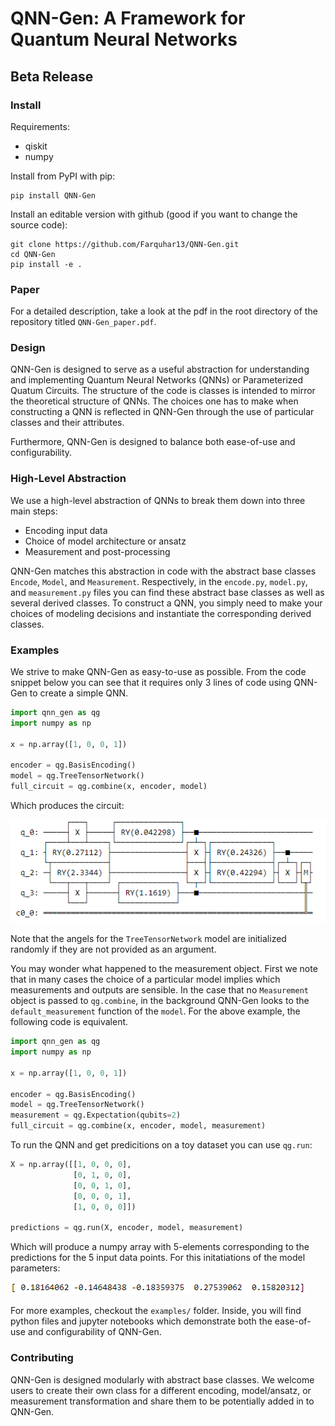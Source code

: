 # QNN-Gen: A Framework for Quantum Neural Networks 
## Beta Release

### Install 
Requirements:
- qiskit
- numpy

Install from PyPI with pip:
```
pip install QNN-Gen
```

Install an editable version with github (good if you want to change the source code):
```
git clone https://github.com/Farquhar13/QNN-Gen.git
cd QNN-Gen
pip install -e . 
```

### Paper
For a detailed description, take a look at the pdf in the root directory of the repository titled `QNN-Gen_paper.pdf`.

### Design
QNN-Gen is designed to serve as a useful abstraction for understanding and implementing Quantum Neural Networks (QNNs) or Parameterized Quatum Circuits. The structure of the code is classes is intended to mirror the theoretical structure of QNNs. The choices one has to make when constructing a QNN is reflected in QNN-Gen through the use of particular classes and their attributes. 

Furthermore, QNN-Gen is designed to balance both ease-of-use and configurability.

### High-Level Abstraction
We use a high-level abstraction of QNNs to break them down into three main steps:
- Encoding input data 
- Choice of model architecture or ansatz
- Measurement and post-processing

QNN-Gen matches this abstraction in code with the abstract base classes `Encode`, `Model`, and `Measurement`. Respectively, in the `encode.py`, `model.py`, and `measurement.py` files you can find these abstract base classes as well as several derived classes. To construct a QNN, you simply need to make your choices of modeling decisions and instantiate the corresponding derived classes.

### Examples
We strive to make QNN-Gen as easy-to-use as possible. From the code snippet below you can see that it requires only 3 lines of code using QNN-Gen to create a simple QNN.
```python
import qnn_gen as qg
import numpy as np

x = np.array([1, 0, 0, 1])

encoder = qg.BasisEncoding()
model = qg.TreeTensorNetwork()
full_circuit = qg.combine(x, encoder, model)
```
Which produces the circuit:

![](/images/BasisEncode_TTN.png)

Note that the angels for the `TreeTensorNetwork` model are initialized randomly if they are not provided as an argument. 

You may wonder what happened to the measurement object. First we note that in many cases the choice of a particular model implies which measurements and outputs are sensible. In the case that no `Measurement` object is passed to `qg.combine`, in the background QNN-Gen looks to the `default_measurement` function of the `model`. For the above example, the following code is equivalent. 
```python
import qnn_gen as qg
import numpy as np

x = np.array([1, 0, 0, 1])

encoder = qg.BasisEncoding()
model = qg.TreeTensorNetwork()
measurement = qg.Expectation(qubits=2)
full_circuit = qg.combine(x, encoder, model, measurement)
```

To run the QNN and get predicitions on a toy dataset you can use `qg.run`:
```python
X = np.array([[1, 0, 0, 0],
              [0, 1, 0, 0],
              [0, 0, 1, 0],
              [0, 0, 0, 1],
              [1, 0, 0, 0]])

predictions = qg.run(X, encoder, model, measurement)
```
Which will produce a numpy array with 5-elements corresponding to the predictions for the 5 input data points. For this initatiations of the model parameters:

![](/images/BasisEncode_TTN_predictions.png)

For more examples, checkout the `examples/` folder. Inside, you will find python files and jupyter notebooks which demonstrate both the ease-of-use and configurability of QNN-Gen.

### Contributing
QNN-Gen is designed modularly with abstract base classes. We welcome users to create their own class for a different encoding, model/ansatz, or measurement transformation and share them to be potentially added in to QNN-Gen.
